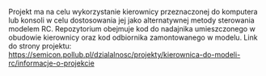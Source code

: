 Projekt ma na celu wykorzystanie kierownicy przeznaczonej do komputera lub konsoli w celu dostosowania jej jako alternatywnej metody sterowania modelem RC. Repozytorium obejmuje kod do nadajnika umieszczonego w obudowie kierownicy oraz kod odbiornika zamontowanego w modelu.
Link do strony projektu: https://semicon.pollub.pl/dzialalnosc/projekty/kierownica-do-modeli-rc/informacje-o-projekcie
